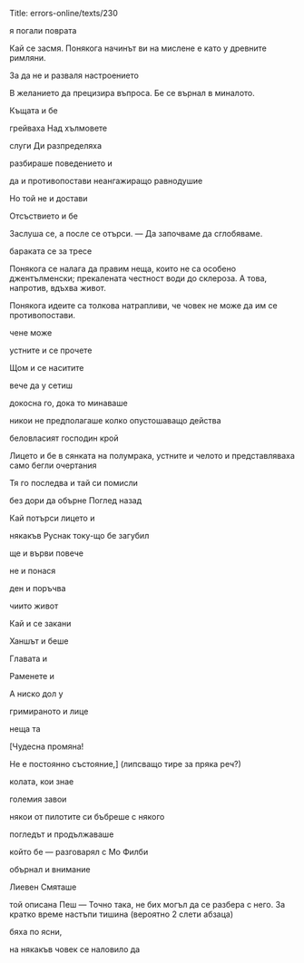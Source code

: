Title: errors-online/texts/230

я погали поврата

Кай се засмя. Понякога начинът ви на мислене е като у древните римляни.


За да не и разваля настроението


В желанието да прецизира въпроса. Бе се върнал в миналото.

Къщата и бе

грейваха Над хълмовете

слуги Ди разпределяха

разбираше поведението и

да и противопостави неангажиращо равнодушие

Но той не и достави

Отсъствието и бе

Заслуша се, а после се отърси. — Да започваме да сглобяваме.

бараката се за тресе

Понякога се налага да правим неща, които не са особено джентълменски; прекалената честност води до склероза. А това, напротив, вдъхва живот. 

Понякога идеите са толкова натрапливи, че човек не може да им се противопостави.

чене може


устните и се прочете

Щом и се наситите

вече да у сетиш 

докосна го, дока то минаваше


никои не предполагаше колко опустошаващо действа

беловласият господин крой

Лицето и бе в сянката на полумрака, устните и челото и представляваха само бегли очертания

Тя го последва и тай си помисли

без дори да обърне Поглед назад

Кай потърси лицето и

някакъв Руснак току-що бе загубил

ще и върви повече

не и понася 

ден и поръчва

чиито живот

 Кай и се закани

Ханшът и беше

Главата и

Раменете и

А ниско дол у

гримираното и лице

неща та
  
[Чудесна промяна! 

 Не е постоянно състояние,]
(липсващо тире за пряка реч?)


колата, кои знае

големия завои

някои от пилотите си бъбреше с някого

погледът и продължаваше

 който бе — разговарял с Мо Филби

обърнал и внимание

Лиевен Смяташе

той описана Пеш
— Точно така, не бих могъл да се разбера с него. За кратко време настъпи тишина (вероятно 2 слети абзаца)


бяха по ясни, 

на някакъв човек се наловило да
